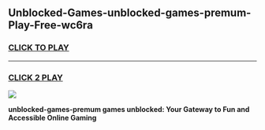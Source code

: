 
## Unblocked-Games-unblocked-games-premum-Play-Free-wc6ra
<h3>
<a href="https://premium76.site?title=unblocked-games-premum&ref=20M">CLICK TO PLAY</a></h3>
<hr>

<h3>
<a href="https://premium76.site?title=unblocked-games-premum&ref=20M">CLICK 2 PLAY</a>
  
</h3>

<a href="https://premium76.site?title=unblocked-games-premum&ref=19M"><img src="https://clearcache.store/games.png"></a>


**unblocked-games-premum games unblocked: Your Gateway to Fun and Accessible Online Gaming**
